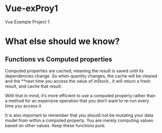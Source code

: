 # Vue-exProy1
Vue Example Project 1.

# What else should we know?

## Functions vs Computed properties

Computed properties are cached, meaning the result is saved until its dependencies change. So when quantity changes, the cache will be cleared and the **next time you access the value of inStock , it will return a fresh result, and cache that result.

With that in mind, it’s more efficient to use a computed property rather than a method for an expensive operation that you don’t want to re-run every time you access it.

It is also important to remember that you should not be mutating your data model from within a computed property. You are merely computing values based on other values. Keep these functions pure.
